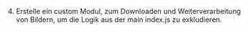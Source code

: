 4. Erstelle ein custom Modul, zum Downloaden und Weiterverarbeitung von Bildern, um die Logik aus der main index.js zu exkludieren.